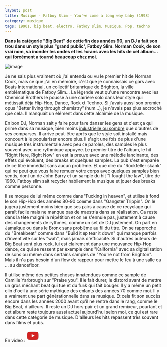 ```yaml
---
layout: post
title: Musique - Fatboy Slim - You've come a long way baby (1998)
category: musique
tags: 1990s, big beat, electro, Fatboy slim, Musique, Pop, techno
---
```


**Dans la catégorie "Big Beat" de cette fin des années 90, un DJ a fait son trou dans un style plus "grand public", Fatboy Slim. Norman Cook, de son vrai nom, va inonder les ondes et les écrans avec les hits de cet album... qui forcément a tourné beaucoup chez moi.**


![image](https://filedn.eu/llqi9IBxlYouGRXYG2xlROb/img/2020/fatboyslim.jpg)

Je ne sais plus vraiment où j'ai entendu ou vu le premier hit de Norman Cook, mais ce que j'ai en mémoire, c'est que je connaissais ce gars avec Beats International, un collectif britannique de Brighton, la ville emblématique de Fatboy Slim... La légende veut qu'une rencontre avec les Chemical Brothers le pousse à une carrière solo dans leur style qui métissait déjà Hip-Hop, Dance, Rock et Techno. Si j'avais aussi son premier opus "Better living through chemistry" (hum...), je n'avais pas plus accroché que cela. Il manquait un élément dans cette alchimie de la musique.

En bon DJ, Norman sait y faire pour faire danser les gens et c'est ça qui prime dans sa musique, bien moins <a href="https://cheziceman.wordpress.com/2018/01/15/musique-the-prodigy-the-fat-of-the-land-1997/">industrielle ou sombre</a> que d'autres de ses comparses. Il arrive peut-être après que le style soit installé mais concourt à le populariser encore plus. Il s'agit une fois de plus d'une musique très instrumentale avec peu de paroles, des samples le plus souvent avec une rythmique appuyée. Le premier titre de l'album, le hit "Right Here, Right Now" en est la preuve avec une mélodie lancinante, des effets qui évoluent, des breaks et quelques samples. La pub s'est emparée de ce titre immédiat sans aucun problème. Et que dire du "Rockfeller skank" qui ne peut que vous faire remuer votre corps avec quelques samples bien sentis, dont un de John Barry et un sample du hit "I fought the law", titre de 1960. Fatboy slim sait recycler habilement la musique et jouer des breaks comme personne.

Il se moque de lui même comme dans "Fucking in heaven", et utilise à fond le son Hip-Hop des années 80-90 comme dans "Gangster Trippin". On le jugera justement moins bien que ses pairs à cause de ce recyclage qui paraît facile mais ne manque pas de maestria dans sa réalisation. Ca reste dans la tête malgré la répétition et on ne s'ennuie pas, justement  à cause des changements de rythmes, comme un set de DJ justement. On part en Jamaïque ou dans le Bronx sans problème au fil du titre. On se rapproche du "Breakbeat" comme dans "Build it up tear it down" qui manque parfois d'inventivité sur les "wah", mais jamais d'efficacité. Si d'autres auteurs de Big Beat sont plus rock, lui est clairement dans une mouvance Hip-Hop dance, ce qui se ressent par exemple dans "Kalifornia" avec sa digitalisation de sons ou même dans certains samples de "You're not from Brighton". Mais il n'a pas besoin d'un flow de rappeur pour mettre le feu à une salle ou ... au dancefloor.

Il utilise même des petites choses innatendues comme ce sample de Camille Yarbrough sur "Praise you". Il le fait durer, le distord avant de mettre un gros méchant beat qui tue et du funk qui fait bouger. Il y a même un petit clin d'oeil à une série mythique des enfants des années 70 comme moi. Il y a vraiment une part générationnelle dans sa musique. Et cela fit son succès encore dans les années 2000 avant qu'il ne rentre dans le rang, comme le Big Beat, d'ailleurs. Il reste un DJ hors-pair et un grand remixeur, pourtant et cet album reste toujours aussi actuel aujourd'hui selon moi, ce qui est rare dans cette catégorie de musique. D'ailleurs les hits repassent très souvent dans films et pubs.

En video : [![video](/images/youtube.png)](https://www.youtube.com/watch?v=F7jSp2xmmEE)


